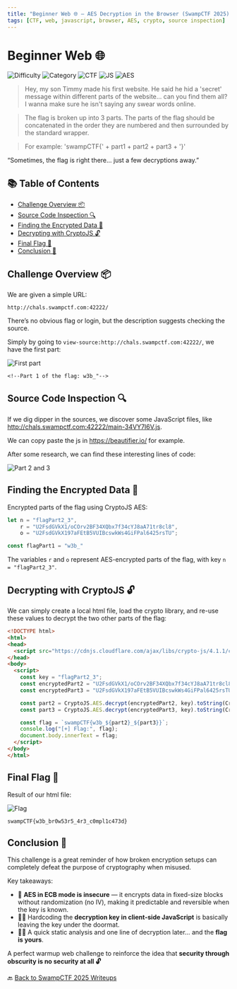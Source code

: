 ```yaml
---
title: "Beginner Web 🌐 – AES Decryption in the Browser (SwampCTF 2025)"
tags: [CTF, web, javascript, browser, AES, crypto, source inspection]
---
```


# Beginner Web 🌐

![Difficulty](https://img.shields.io/badge/difficulty-Easy-blue)
![Category](https://img.shields.io/badge/category-Web-blue)
![CTF](https://img.shields.io/badge/Event-SwampCTF%202025-purple)
![JS](https://img.shields.io/badge/Javascript-✔️-brightgreen)
![AES](https://img.shields.io/badge/AES-Decryption-success)

> Hey, my son Timmy made his first website. He said he hid a 'secret' message within different parts of the website... can you find them all? I wanna make sure he isn't saying any swear words online.

> The flag is broken up into 3 parts. The parts of the flag should be concatenated in the order they are numbered and then surrounded by the standard wrapper. 

> For example: 'swampCTF{' + part1 + part2 + part3 + '}'

“Sometimes, the flag is right there... just a few decryptions away.”

## 📚 Table of Contents

- [Challenge Overview 📦](#challenge-overview-)
- [Source Code Inspection 🔍](#source-code-inspection-)
- [Finding the Encrypted Data 🔐](#finding-the-encrypted-data-)
- [Decrypting with CryptoJS 🔓](#decrypting-with-cryptojs-)
- [Final Flag 🏁](#final-flag-)
- [Conclusion 🧠](#conclusion-)

## Challenge Overview 📦

We are given a simple URL:

```
http://chals.swampctf.com:42222/
```

There’s no obvious flag or login, but the description suggests checking the source. 

Simply by going to `view-source:http://chals.swampctf.com:42222/`, we have the first part: 

![First part](https://github.com/user-attachments/assets/8b703e93-9242-4619-b204-fd9c712d70c9)

`<!--Part 1 of the flag: w3b_"-->`

## Source Code Inspection 🔍

If we dig dipper in the sources, we discover some JavaScript files, like http://chals.swampctf.com:42222/main-34VY7I6V.js.

We can copy paste the js in https://beautifier.io/ for example. 

After some research, we can find these interesting lines of code: 

![Part 2 and 3](https://github.com/user-attachments/assets/a85cdc3c-c6b1-43b8-b0d8-407f45f30244)

## Finding the Encrypted Data 🔐

 Encrypted parts of the flag using CryptoJS AES:

```js
let n = "flagPart2_3",
    r = "U2FsdGVkX1/oCOrv2BF34XQbx7f34cYJ8aA71tr8cl8",
    o = "U2FsdGVkX197aFEtB5VUIBcswkWs4GiFPal6425rsTU";

const flagPart1 = "w3b_"
```

The variables `r` and `o` represent AES-encrypted parts of the flag, with key `n = "flagPart2_3"`.

## Decrypting with CryptoJS 🔓

We can simply create a local html file, load the crypto library, and re-use these values to decrypt the two other parts of the flag:

```html
<!DOCTYPE html>
<html>
<head>
  <script src="https://cdnjs.cloudflare.com/ajax/libs/crypto-js/4.1.1/crypto-js.min.js"></script>
</head>
<body>
  <script>
    const key = "flagPart2_3";
    const encryptedPart2 = "U2FsdGVkX1/oCOrv2BF34XQbx7f34cYJ8aA71tr8cl8";
    const encryptedPart3 = "U2FsdGVkX197aFEtB5VUIBcswkWs4GiFPal6425rsTU";

    const part2 = CryptoJS.AES.decrypt(encryptedPart2, key).toString(CryptoJS.enc.Utf8);
    const part3 = CryptoJS.AES.decrypt(encryptedPart3, key).toString(CryptoJS.enc.Utf8);

    const flag = `swampCTF{w3b_${part2}_${part3}}`;
    console.log("[+] Flag:", flag);
    document.body.innerText = flag;
  </script>
</body>
</html>
```

## Final Flag 🏁

Result of our html file:

![Flag](https://github.com/user-attachments/assets/ffe6a7b0-fd47-4e46-9384-8bbe2f906b43)

```
swampCTF{w3b_br0w53r5_4r3_c0mpl1c473d}
```
## Conclusion 🧠

This challenge is a great reminder of how broken encryption setups can completely defeat the purpose of cryptography when misused.

Key takeaways:
- 🔐 **AES in ECB mode is insecure** — it encrypts data in fixed-size blocks without randomization (no IV), making it predictable and reversible when the key is known.
- 🤦‍♂️ Hardcoding the **decryption key in client-side JavaScript** is basically leaving the key under the doormat.
- 🕵️‍♀️ A quick static analysis and one line of decryption later… and the **flag is yours**.

A perfect warmup web challenge to reinforce the idea that **security through obscurity is no security at all 🔓**

🔙 [Back to SwampCTF 2025 Writeups](../../)
